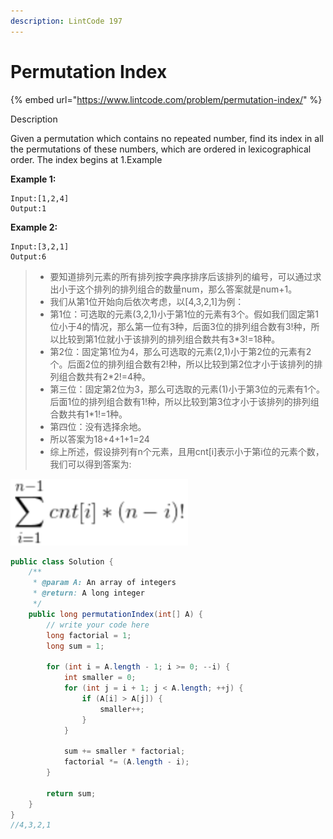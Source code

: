```yaml
---
description: LintCode 197
---
```


# Permutation Index

{% embed url="https://www.lintcode.com/problem/permutation-index/" %}



Description

Given a permutation which contains no repeated number, find its index in all the permutations of these numbers, which are ordered in lexicographical order. The index begins at 1.Example

**Example 1:**

```
Input:[1,2,4]
Output:1
```

**Example 2:**

```
Input:[3,2,1]
Output:6
```

>
>
> * 要知道排列元素的所有排列按字典序排序后该排列的编号，可以通过求出小于这个排列的排列组合的数量num，那么答案就是num+1。
> * 我们从第1位开始向后依次考虑，以\[4,3,2,1]为例：
> * 第1位：可选取的元素(3,2,1)小于第1位的元素有3个。假如我们固定第1位小于4的情况，那么第一位有3种，后面3位的排列组合数有3!种，所以比较到第1位就小于该排列的排列组合数共有3\*3!=18种。
> * 第2位：固定第1位为4，那么可选取的元素(2,1)小于第2位的元素有2个。后面2位的排列组合数有2!种，所以比较到第2位才小于该排列的排列组合数共有2\*2!=4种。
> * 第三位：固定第2位为3，那么可选取的元素(1)小于第3位的元素有1个。后面1位的排列组合数有1!种，所以比较到第3位才小于该排列的排列组合数共有1\*1!=1种。
> * 第四位：没有选择余地。
> * 所以答案为18+4+1+1=24
> * 综上所述，假设排列有n个元素，且用cnt\[i]表示小于第i位的元素个数，我们可以得到答案为:

![](<../.gitbook/assets/image (23).png>)

```java
public class Solution {
    /**
     * @param A: An array of integers
     * @return: A long integer
     */
    public long permutationIndex(int[] A) {
        // write your code here
        long factorial = 1;
        long sum = 1;

        for (int i = A.length - 1; i >= 0; --i) {
            int smaller = 0;
            for (int j = i + 1; j < A.length; ++j) {
                if (A[i] > A[j]) {
                    smaller++;
                }
            }

            sum += smaller * factorial;
            factorial *= (A.length - i);
        }

        return sum;
    }
}
//4,3,2,1
```
